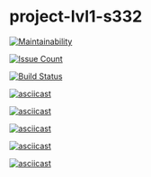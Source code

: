 # project-lvl1-s332

[![Maintainability](https://codeclimate.com/github/Eserian/project-lvl1-s332/badges/gpa.svg)](https://codeclimate.com/github/Eserian/project-lvl1-s332)

[![Issue Count](https://codeclimate.com/github/Eserian/project-lvl1-s332/badges/issue_count.svg)](https://codeclimate.com/github/Eserian/project-lvl1-s332)

[![Build Status](https://travis-ci.org/Eserian/project-lvl1-s332.svg?branch=master)](https://travis-ci.org/Eserian/project-lvl1-s332)

[![asciicast](https://asciinema.org/a/Zf34P2r57cddshKR4ioVSGy3k.png)](https://asciinema.org/a/Zf34P2r57cddshKR4ioVSGy3k)

[![asciicast](https://asciinema.org/a/FLLAELIOJZMAMMldGVCY93DZ1.png)](https://asciinema.org/a/FLLAELIOJZMAMMldGVCY93DZ1)

[![asciicast](https://asciinema.org/a/QUvx7L8ugoj1Ub8Zk3h26zxtn.png)](https://asciinema.org/a/QUvx7L8ugoj1Ub8Zk3h26zxtn)

[![asciicast](https://asciinema.org/a/fAeBbLYndXTUNVKPqwaLvY7Eg.png)](https://asciinema.org/a/fAeBbLYndXTUNVKPqwaLvY7Eg)

[![asciicast](https://asciinema.org/a/FFWjAtMj4VGgWzVzkKxjTg1Kn.png)](https://asciinema.org/a/FFWjAtMj4VGgWzVzkKxjTg1Kn)
